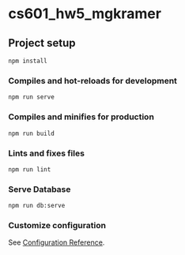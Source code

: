 # cs601_hw5_mgkramer

## Project setup
```
npm install
```

### Compiles and hot-reloads for development
```
npm run serve
```

### Compiles and minifies for production
```
npm run build
```

### Lints and fixes files
```
npm run lint
```

### Serve Database
```
npm run db:serve
```

### Customize configuration
See [Configuration Reference](https://cli.vuejs.org/config/).
